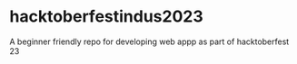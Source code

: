 # hacktoberfestindus2023
A beginner friendly repo for developing web appp as part of hacktoberfest 23
